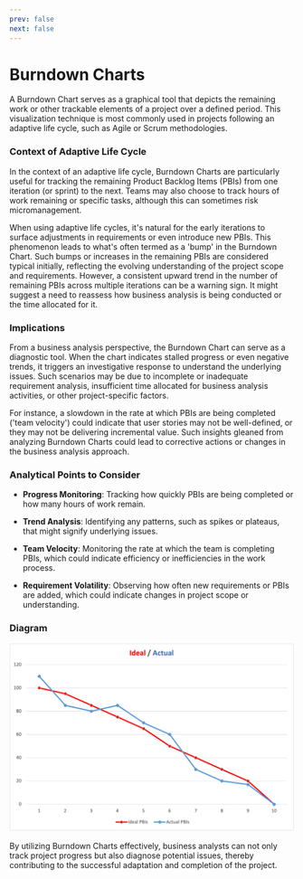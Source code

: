 ```yaml
---
prev: false
next: false
---
```


# Burndown Charts

A Burndown Chart serves as a graphical tool that depicts the remaining work or other trackable elements of a project over a defined period. This visualization technique is most commonly used in projects following an adaptive life cycle, such as Agile or Scrum methodologies.

### Context of Adaptive Life Cycle

In the context of an adaptive life cycle, Burndown Charts are particularly useful for tracking the remaining Product Backlog Items (PBIs) from one iteration (or sprint) to the next. Teams may also choose to track hours of work remaining or specific tasks, although this can sometimes risk micromanagement.

When using adaptive life cycles, it's natural for the early iterations to surface adjustments in requirements or even introduce new PBIs. This phenomenon leads to what's often termed as a 'bump' in the Burndown Chart. Such bumps or increases in the remaining PBIs are considered typical initially, reflecting the evolving understanding of the project scope and requirements. However, a consistent upward trend in the number of remaining PBIs across multiple iterations can be a warning sign. It might suggest a need to reassess how business analysis is being conducted or the time allocated for it.

### Implications

From a business analysis perspective, the Burndown Chart can serve as a diagnostic tool. When the chart indicates stalled progress or even negative trends, it triggers an investigative response to understand the underlying issues. Such scenarios may be due to incomplete or inadequate requirement analysis, insufficient time allocated for business analysis activities, or other project-specific factors.

For instance, a slowdown in the rate at which PBIs are being completed ('team velocity') could indicate that user stories may not be well-defined, or they may not be delivering incremental value. Such insights gleaned from analyzing Burndown Charts could lead to corrective actions or changes in the business analysis approach.

### Analytical Points to Consider

- **Progress Monitoring**: Tracking how quickly PBIs are being completed or how many hours of work remain.
- **Trend Analysis**: Identifying any patterns, such as spikes or plateaus, that might signify underlying issues.

- **Team Velocity**: Monitoring the rate at which the team is completing PBIs, which could indicate efficiency or inefficiencies in the work process.

- **Requirement Volatility**: Observing how often new requirements or PBIs are added, which could indicate changes in project scope or understanding.

### Diagram

![Burndown Chart](/img/business-analysis/tools-techniques/burn-down-chart.png)

By utilizing Burndown Charts effectively, business analysts can not only track project progress but also diagnose potential issues, thereby contributing to the successful adaptation and completion of the project.

